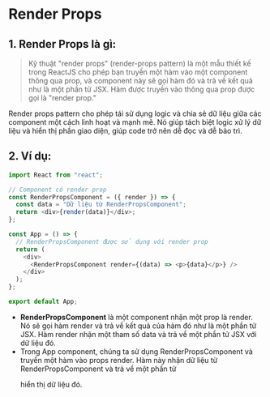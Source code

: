 # Render Props

## 1. Render Props là gì:

> Kỹ thuật "render props" (render-props pattern) là một mẫu thiết kế trong ReactJS cho phép bạn truyền một hàm vào một component thông qua prop, và component này sẽ gọi hàm đó và trả về kết quả như là một phần tử JSX. Hàm được truyền vào thông qua prop được gọi là "render prop."

Render props pattern cho phép tái sử dụng logic và chia sẻ dữ liệu giữa các component một cách linh hoạt và mạnh mẽ. Nó giúp tách biệt logic xử lý dữ liệu và hiển thị phần giao diện, giúp code trở nên dễ đọc và dễ bảo trì.

## 2. Ví dụ:

```js
import React from "react";

// Component có render prop
const RenderPropsComponent = ({ render }) => {
  const data = "Dữ liệu từ RenderPropsComponent";
  return <div>{render(data)}</div>;
};

const App = () => {
  // RenderPropsComponent được sử dụng với render prop
  return (
    <div>
      <RenderPropsComponent render={(data) => <p>{data}</p>} />
    </div>
  );
};

export default App;
```

- **RenderPropsComponent** là một component nhận một prop là render. Nó sẽ gọi hàm render và trả về kết quả của hàm đó như là một phần tử JSX. Hàm render nhận một tham số data và trả về một phần tử JSX với dữ liệu đó.
- Trong App component, chúng ta sử dụng RenderPropsComponent và truyền một hàm vào props render. Hàm này nhận dữ liệu từ RenderPropsComponent và trả về một phần tử <p> hiển thị dữ liệu đó.
